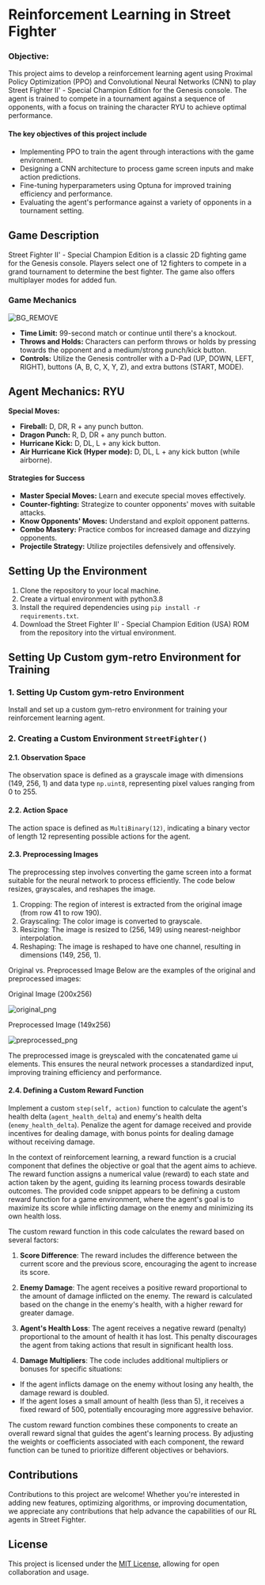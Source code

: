 # Reinforcement Learning in Street Fighter

### Objective:

This project aims to develop a reinforcement learning agent using Proximal Policy Optimization (PPO) and Convolutional Neural Networks (CNN) to play Street Fighter II' - Special Champion Edition for the Genesis console. The agent is trained to compete in a tournament against a sequence of opponents, with a focus on training the character RYU to achieve optimal performance.

#### The key objectives of this project include
- Implementing PPO to train the agent through interactions with the game environment.
- Designing a CNN architecture to process game screen inputs and make action predictions.
- Fine-tuning hyperparameters using Optuna for improved training efficiency and performance.
- Evaluating the agent's performance against a variety of opponents in a tournament setting.


## Game Description
Street Fighter II' - Special Champion Edition is a classic 2D fighting game for the Genesis console. Players select one of 12 fighters to compete in a grand tournament to determine the best fighter. The game also offers multiplayer modes for added fun.

### Game Mechanics
![BG_REMOVE](https://github.com/Rupeshwaran-Ravindrran/RYUforcement_Learning/assets/79376089/c587d1f8-e87c-439f-875d-150ef93a0643)<br />
- **Time Limit:** 99-second match or continue until there's a knockout.
- **Throws and Holds:** Characters can perform throws or holds by pressing towards the opponent and a medium/strong punch/kick button.
- **Controls:** Utilize the Genesis controller with a D-Pad (UP, DOWN, LEFT, RIGHT), buttons (A, B, C, X, Y, Z), and extra buttons (START, MODE).

## Agent Mechanics: RYU
**Special Moves:**
- **Fireball:** D, DR, R + any punch button.
- **Dragon Punch:** R, D, DR + any punch button.
- **Hurricane Kick:** D, DL, L + any kick button.
- **Air Hurricane Kick (Hyper mode):** D, DL, L + any kick button (while airborne).

#### Strategies for Success
- **Master Special Moves:** Learn and execute special moves effectively.
- **Counter-fighting:** Strategize to counter opponents' moves with suitable attacks.
- **Know Opponents' Moves:** Understand and exploit opponent patterns.
- **Combo Mastery:** Practice combos for increased damage and dizzying opponents.
- **Projectile Strategy:** Utilize projectiles defensively and offensively.


## **Setting Up the Environment**

1. Clone the repository to your local machine.
2. Create a virtual environment with python3.8
3. Install the required dependencies using `pip install -r requirements.txt`.
4. Download the Street Fighter II' - Special Champion Edition (USA) ROM from the repository into the virtual environment.

## Setting Up Custom gym-retro Environment for Training

### 1. Setting Up Custom gym-retro Environment

Install and set up a custom gym-retro environment for training your reinforcement learning agent.

### 2. Creating a Custom Environment `StreetFighter()`

#### 2.1. Observation Space
The observation space is defined as a grayscale image with dimensions (149, 256, 1) and data type `np.uint8`, representing pixel values ranging from 0 to 255.

#### 2.2. Action Space
The action space is defined as `MultiBinary(12)`, indicating a binary vector of length 12 representing possible actions for the agent.

#### 2.3. Preprocessing Images
The preprocessing step involves converting the game screen into a format suitable for the neural network to process efficiently. The code below resizes, grayscales, and reshapes the image.

1. Cropping: The region of interest is extracted from the original image (from row 41 to row 190).
2. Grayscaling: The color image is converted to grayscale.
3. Resizing: The image is resized to (256, 149) using nearest-neighbor interpolation.
4. Reshaping: The image is reshaped to have one channel, resulting in dimensions (149, 256, 1).
   
Original vs. Preprocessed Image
Below are the examples of the original and preprocessed images:

Original Image (200x256)

![original_png](https://github.com/Rupeshwaran-Ravindrran/RYUforcement/assets/79376089/231cee5d-f8f5-4f29-9d56-7e59925e5e82)

Preprocessed Image (149x256)

![preprocessed_png](https://github.com/Rupeshwaran-Ravindrran/RYUforcement/assets/79376089/820bcc14-e1d7-4f45-976d-8d3bf8737c31)


The preprocessed image is greyscaled with the concatenated game ui elements. This ensures the neural network processes a standardized input, improving training efficiency and performance.

#### 2.4. Defining a Custom Reward Function
Implement a custom `step(self, action)` function to calculate the agent's health delta (`agent_health_delta`) and enemy's health delta (`enemy_health_delta`). Penalize the agent for damage received and provide incentives for dealing damage, with bonus points for dealing damage without receiving damage.

In the context of reinforcement learning, a reward function is a crucial component that defines the objective or goal that the agent aims to achieve. The reward function assigns a numerical value (reward) to each state and action taken by the agent, guiding its learning process towards desirable outcomes. The provided code snippet appears to be defining a custom reward function for a game environment, where the agent's goal is to maximize its score while inflicting damage on the enemy and minimizing its own health loss.

The custom reward function in this code calculates the reward based on several factors:

1. **Score Difference**: The reward includes the difference between the current score and the previous score, encouraging the agent to increase its score.

2. **Enemy Damage**: The agent receives a positive reward proportional to the amount of damage inflicted on the enemy. The reward is calculated based on the change in the enemy's health, with a higher reward for greater damage.

3. **Agent's Health Loss**: The agent receives a negative reward (penalty) proportional to the amount of health it has lost. This penalty discourages the agent from taking actions that result in significant health loss.

4. **Damage Multipliers**: The code includes additional multipliers or bonuses for specific situations:
  - If the agent inflicts damage on the enemy without losing any health, the damage reward is doubled.
  - If the agent loses a small amount of health (less than 5), it receives a fixed reward of 500, potentially encouraging more aggressive behavior.

The custom reward function combines these components to create an overall reward signal that guides the agent's learning process. By adjusting the weights or coefficients associated with each component, the reward function can be tuned to prioritize different objectives or behaviors.



## Contributions

Contributions to this project are welcome! Whether you're interested in adding new features, optimizing algorithms, or improving documentation, we appreciate any contributions that help advance the capabilities of our RL agents in Street Fighter.

## License

This project is licensed under the [MIT License](LICENSE), allowing for open collaboration and usage.
